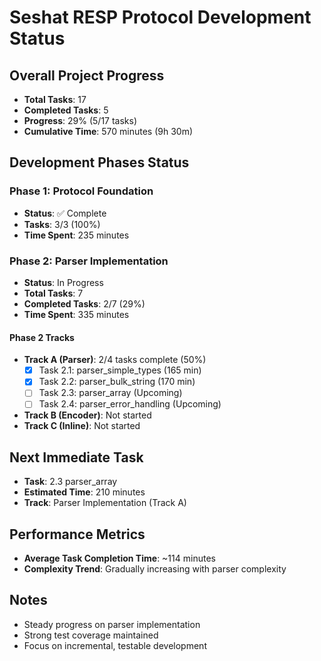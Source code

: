 # Seshat RESP Protocol Development Status

## Overall Project Progress
- **Total Tasks**: 17
- **Completed Tasks**: 5
- **Progress**: 29% (5/17 tasks)
- **Cumulative Time**: 570 minutes (9h 30m)

## Development Phases Status

### Phase 1: Protocol Foundation
- **Status**: ✅ Complete
- **Tasks**: 3/3 (100%)
- **Time Spent**: 235 minutes

### Phase 2: Parser Implementation
- **Status**: In Progress
- **Total Tasks**: 7
- **Completed Tasks**: 2/7 (29%)
- **Time Spent**: 335 minutes

#### Phase 2 Tracks
- **Track A (Parser)**: 2/4 tasks complete (50%)
  - [x] Task 2.1: parser_simple_types (165 min)
  - [x] Task 2.2: parser_bulk_string (170 min)
  - [ ] Task 2.3: parser_array (Upcoming)
  - [ ] Task 2.4: parser_error_handling (Upcoming)

- **Track B (Encoder)**: Not started
- **Track C (Inline)**: Not started

## Next Immediate Task
- **Task**: 2.3 parser_array
- **Estimated Time**: 210 minutes
- **Track**: Parser Implementation (Track A)

## Performance Metrics
- **Average Task Completion Time**: ~114 minutes
- **Complexity Trend**: Gradually increasing with parser complexity

## Notes
- Steady progress on parser implementation
- Strong test coverage maintained
- Focus on incremental, testable development